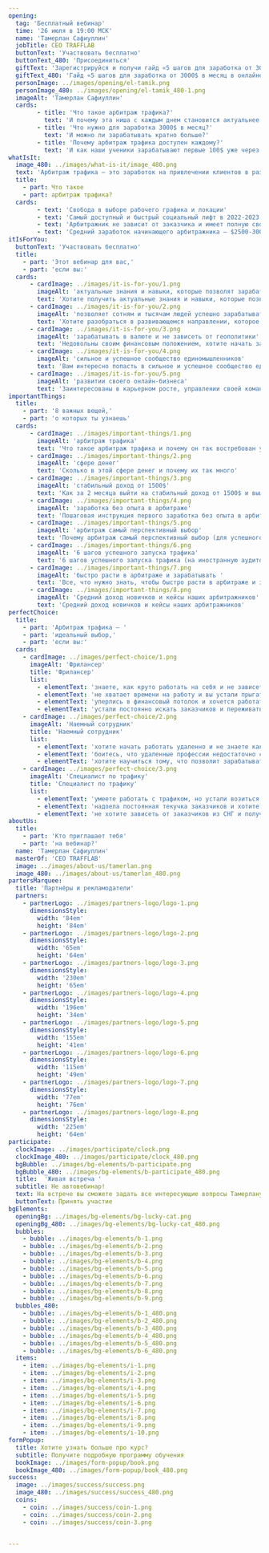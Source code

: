 ```yaml
---
opening:
  tag: 'Бесплатный вебинар'
  time: '26 июля в 19:00 МСК'
  name: 'Тамерлан Сафиуллин'
  jobTitle: CEO TRAFFLAB
  buttonText: 'Участвовать бесплатно'
  buttonText_480: 'Присоединиться'
  giftText: 'Зарегистрируйся и получи гайд «5 шагов для заработка от 3000$ в месяц в онлайне»'
  giftText_480: 'Гайд «5 шагов для заработка от 3000$ в месяц в онлайне»'
  personImage: ../images/opening/el-tamik.png
  personImage_480: ../images/opening/el-tamik_480-1.png
  imageAlt: 'Тамерлан Сафиуллин'
  cards:
        - title: 'Что такое арбитраж трафика?'
          text: 'И почему эта ниша с каждым днем становится актуальнее'
        - title: 'Что нужно для заработка 3000$ в месяц?'
          text: 'И можно ли зарабатывать кратно больше?'
        - title: 'Почему арбитраж трафика доступен каждому?'
          text: 'И как наши ученики зарабатывают первые 100$ уже через 2 недели'
whatIsIt:
  image_480: ../images/what-is-it/image_480.png
  text: 'Арбитраж трафика – это заработок на привлечении клиентов в разные сферы бизнеса'
  title: 
    - part: Что такое
    - part: арбитраж трафика?
  cards:
        - text: 'Свобода в выборе рабочего графика и локации'
        - text: 'Самый доступный и быстрый социальный лифт в 2022-2023 году!'
        - text: 'Арбитражник не зависит от заказчика и имеет полную свободу действий'
        - text: 'Средний заработок начинающего арбитражника – $2500-3000 в месяц'
itIsForYou:
  buttonText: 'Участвовать бесплатно'
  title: 
    - part: 'Этот вебинар для вас,'
    - part: 'если вы:'
  cards:
      - cardImage: ../images/it-is-for-you/1.png
        imageAlt: 'актуальные знания и навыки, которые позволят зарабатывать от 3 000$ из любой точки мира'
        text: 'Хотите получить актуальные знания и навыки, которые позволят зарабатывать от 3 000$ из любой точки мира '
      - cardImage: ../images/it-is-for-you/2.png
        imageAlt: 'позволяет сотням и тысячам людей успешно зарабатывать'
        text: 'Хотите разобраться в развивающемся направлении, которое позволяет сотням и тысячам людей успешно зарабатывать'
      - cardImage: ../images/it-is-for-you/3.png
        imageAlt: 'зарабатывать в валюте и не зависеть от геополитики'
        text: 'Недовольны своим финансовым положением, хотите начать зарабатывать в валюте и не зависеть от геополитики'
      - cardImage: ../images/it-is-for-you/4.png
        imageAlt: 'сильное и успешное сообщество единомышленников'
        text: 'Вам интересно попасть в сильное и успешное сообщество единомышленников '
      - cardImage: ../images/it-is-for-you/5.png
        imageAlt: 'развитии своего онлайн-бизнеса'
        text: 'Заинтересованы в карьерном росте, управлении своей командой людей и развитии своего онлайн-бизнеса'
importantThings:
  title: 
    - part: '8 важных вещей,'
    - part: 'о которых ты узнаешь'
  cards:
      - cardImage: ../images/important-things/1.png
        imageAlt: 'арбитраж трафика'
        text: 'Что такое арбитраж трафика и почему он так востребован у заказчиков'
      - cardImage: ../images/important-things/2.png
        imageAlt: 'сфере денег'
        text: 'Сколько в этой сфере денег и почему их так много'
      - cardImage: ../images/important-things/3.png
        imageAlt: 'стабильный доход от 1500$'
        text: 'Как за 2 месяца выйти на стабильный доход от 1500$ и выше и работать в удовольствие '
      - cardImage: ../images/important-things/4.png
        imageAlt: 'заработка без опыта в арбитраже'
        text: 'Пошаговая инструкция первого заработка без опыта в арбитраже'
      - cardImage: ../images/important-things/5.png
        imageAlt: 'арбитраж самый перспективный выбор'
        text: 'Почему арбитраж самый перспективный выбор (для успешного роста в профессии и вашего заработка)'
      - cardImage: ../images/important-things/6.png
        imageAlt: '6 шагов успешного запуска трафика'
        text: '6 шагов успешного запуска трафика (на иностранную аудиторию) '
      - cardImage: ../images/important-things/7.png
        imageAlt: 'быстро расти в арбитраже и зарабатывать '
        text: 'Все, что нужно знать, чтобы быстро расти в арбитраже и зарабатывать '
      - cardImage: ../images/important-things/8.png
        imageAlt: 'Средний доход новичков и кейсы наших арбитражников'
        text: 'Средний доход новичков и кейсы наших арбитражников'
perfectChoice:
  title: 
    - part: 'Арбитраж трафика – '
    - part: 'идеальный выбор,'
    - part: 'если вы:'
  cards:
    - cardImage: ../images/perfect-choice/1.png
      imageAlt: 'Фрилансер'
      title: 'Фрилансер'
      list: 
        - elementText: 'знаете, как круто работать на себя и не зависеть от начальника'
        - elementText: 'не хватает времени на работу и вы устали прыгать от проекта к проекту '
        - elementText: 'уперлись в финансовый потолок и хочется работать в удовольствие'
        - elementText: 'устали постоянно искать заказчиков и переживать о заработке через месяц или полгода'
    - cardImage: ../images/perfect-choice/2.png
      imageAlt: 'Наемный сотрудник'
      title: 'Наемный сотрудник'
      list: 
        - elementText: 'хотите начать работать удаленно и не знаете как'
        - elementText: 'боитесь, что удаленные профессии недостаточно стабильные - особенно в кризис'
        - elementText: 'хотите научиться тому, что позволит зарабатывать тысячи долларов в валюте и не бояться изменения курса'
    - cardImage: ../images/perfect-choice/3.png
      imageAlt: 'Специалист по трафику'
      title: 'Специалист по трафику'
      list: 
        - elementText: 'умеете работать с трафиком, но устали возиться с заказчиками'
        - elementText: 'надоела постоянная текучка заказчиков и хотите работать на себя'
        - elementText: 'не хотите зависеть от заказчиков из СНГ и получать зарплату в рублях'
aboutUs:
  title: 
    - part: 'Кто приглашает тебя'
    - part: 'на вебинар?'
  name: 'Тамерлан Сафиуллин'
  masterOf: 'CEO TRAFFLAB'
  image: ../images/about-us/tamerlan.png
  image_480: ../images/about-us/tamerlan_480.png
partersMarquee:
  title: 'Партнёры и рекламодатели'
  partners: 
    - partnerLogo: ../images/partners-logo/logo-1.png
      dimensionsStyle: 
        width: '84em'
        height: '84em'
    - partnerLogo: ../images/partners-logo/logo-2.png
      dimensionsStyle: 
        width: '65em'
        height: '64em'
    - partnerLogo: ../images/partners-logo/logo-3.png
      dimensionsStyle: 
        width: '230em'
        height: '65em'
    - partnerLogo: ../images/partners-logo/logo-4.png
      dimensionsStyle: 
        width: '196em'
        height: '34em'
    - partnerLogo: ../images/partners-logo/logo-5.png
      dimensionsStyle: 
        width: '155em'
        height: '41em'
    - partnerLogo: ../images/partners-logo/logo-6.png
      dimensionsStyle: 
        width: '115em'
        height: '49em'
    - partnerLogo: ../images/partners-logo/logo-7.png
      dimensionsStyle: 
        width: '77em'
        height: '76em'
    - partnerLogo: ../images/partners-logo/logo-8.png
      dimensionsStyle: 
        width: '225em'
        height: '64em'
participate:
  clockImage: ../images/participate/clock.png
  clockImage_480: ../images/participate/clock_480.png
  bgBubble: ../images/bg-elements/b-participate.png
  bgBubble_480: ../images/bg-elements/b-participate_480.png
  title:  'Живая встреча '
  subtitle: Не автовебинар!
  text: На встрече вы сможете задать все интересующие вопросы Тамерлану и арбитражникам из его команды
  buttonText: Принять участие
bgElements:
  openingBg: ../images/bg-elements/bg-lucky-cat.png
  openingBg_480: ../images/bg-elements/bg-lucky-cat_480.png
  bubbles:
    - bubble: ../images/bg-elements/b-1.png
    - bubble: ../images/bg-elements/b-2.png
    - bubble: ../images/bg-elements/b-3.png
    - bubble: ../images/bg-elements/b-4.png
    - bubble: ../images/bg-elements/b-5.png
    - bubble: ../images/bg-elements/b-6.png
    - bubble: ../images/bg-elements/b-7.png
    - bubble: ../images/bg-elements/b-8.png
    - bubble: ../images/bg-elements/b-9.png
  bubbles_480:
    - bubble: ../images/bg-elements/b-1_480.png
    - bubble: ../images/bg-elements/b-2_480.png
    - bubble: ../images/bg-elements/b-3_480.png
    - bubble: ../images/bg-elements/b-4_480.png
    - bubble: ../images/bg-elements/b-5_480.png
    - bubble: ../images/bg-elements/b-6_480.png
  items:
    - item: ../images/bg-elements/i-1.png
    - item: ../images/bg-elements/i-2.png
    - item: ../images/bg-elements/i-3.png
    - item: ../images/bg-elements/i-4.png
    - item: ../images/bg-elements/i-5.png
    - item: ../images/bg-elements/i-6.png
    - item: ../images/bg-elements/i-7.png
    - item: ../images/bg-elements/i-8.png
    - item: ../images/bg-elements/i-9.png
    - item: ../images/bg-elements/i-10.png
formPopup:
  title: Хотите узнать больше про курс?
  subtitle: Получите подробную программу обучения
  bookImage: ../images/form-popup/book.png
  bookImage_480: ../images/form-popup/book_480.png
success:
  image: ../images/success/success.png
  image_480: ../images/success/success_480.png
  coins:
    - coin: ../images/success/coin-1.png
    - coin: ../images/success/coin-2.png
    - coin: ../images/success/coin-3.png


---
```

